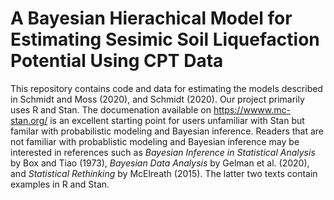 # A Bayesian Hierachical Model for Estimating Sesimic Soil Liquefaction Potential Using CPT Data
This repository contains code and data for estimating the models described in Schmidt and Moss (2020), and Schmidt (2020). Our project primarily uses R and Stan. The documenation available on https://wwww.mc-stan.org/ is an excellent starting point for users unfamiliar with Stan but familar with probabilistic modeling and Bayesian inference. Readers that are not familiar with probablistic modeling and Bayesian inference may be interested in references such as *Bayesian Inference in Statistical Analysis* by Box and Tiao (1973), *Bayesian Data Analysis* by Gelman et al. (2020), and *Statistical Rethinking* by McElreath (2015). The latter two texts contain examples in R and Stan. 
